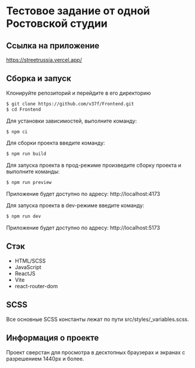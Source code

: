 # Тестовое задание от одной Ростовской студии

## Ссылка на приложение

https://streetrussia.vercel.app/

## Сборка и запуск

Клонируйте репозиторий и перейдите в его директорию

```sh
$ git clone https://github.com/v37f/Frontend.git
$ cd Frontend
```

Для установки зависимостей, выполните команду:

```sh
$ npm ci
```

Для сборки проекта введите команду:

```sh
$ npm run build
```

Для запуска проекта в прод-режиме произведите сборку проекта и выполните команды:

```sh
$ npm run preview
```

Приложение будет доступно по адресу: http://localhost:4173

Для запуска проекта в dev-режиме введите команду:

```sh
$ npm run dev
```

Приложение будет доступно по адресу: http://localhost:5173

## Стэк

- HTML/SCSS
- JavaScript
- ReactJS
- Vite
- react-router-dom

## SCSS

Все основные SCSS константы лежат по пути src/styles/\_variables.scss.

## Информация о проекте

Проект сверстан для просмотра в десктопных браузерах и экранах с разрешением 1440px и более.
